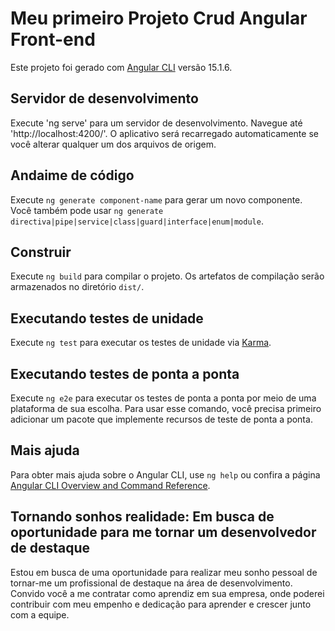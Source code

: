 #  Meu primeiro Projeto Crud Angular Front-end

Este projeto foi gerado com [Angular CLI](https://github.com/angular/angular-cli) versão 15.1.6.

## Servidor de desenvolvimento

Execute 'ng serve' para um servidor de desenvolvimento. Navegue até 'http://localhost:4200/'. O aplicativo será recarregado automaticamente se você alterar qualquer um dos arquivos de origem.

## Andaime de código

Execute `ng generate component-name` para gerar um novo componente. Você também pode usar `ng generate directiva|pipe|service|class|guard|interface|enum|module`.

## Construir

Execute `ng build` para compilar o projeto. Os artefatos de compilação serão armazenados no diretório `dist/`.

## Executando testes de unidade

Execute `ng test` para executar os testes de unidade via [Karma](https://karma-runner.github.io).

## Executando testes de ponta a ponta

Execute `ng e2e` para executar os testes de ponta a ponta por meio de uma plataforma de sua escolha. Para usar esse comando, você precisa primeiro adicionar um pacote que implemente recursos de teste de ponta a ponta.

## Mais ajuda

Para obter mais ajuda sobre o Angular CLI, use `ng help` ou confira a página [Angular CLI Overview and Command Reference](https://angular.io/cli).

## Tornando sonhos realidade: Em busca de oportunidade para me tornar um desenvolvedor de destaque
Estou em busca de uma oportunidade para realizar meu sonho pessoal de tornar-me um profissional de destaque na área de desenvolvimento. Convido você a me contratar como aprendiz em sua empresa, onde poderei contribuir com meu empenho e dedicação para aprender e crescer junto com a equipe.
